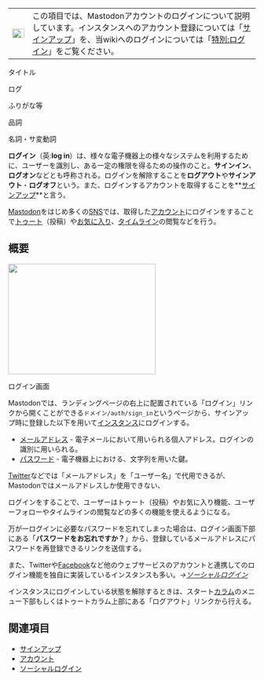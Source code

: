 <div>

<div>

|                                                                                                                                                                                                                                                                                                                                                 |                                                                                                                                                                                                                                                                                                                                                   |
|-------------------------------------------------------------------------------------------------------------------------------------------------------------------------------------------------------------------------------------------------------------------------------------------------------------------------------------------------|---------------------------------------------------------------------------------------------------------------------------------------------------------------------------------------------------------------------------------------------------------------------------------------------------------------------------------------------------|
| [<img src="/images/thumb/5/5f/Disambig_gray.svg/25px-Disambig_gray.svg.png" srcset="/images/thumb/5/5f/Disambig_gray.svg/38px-Disambig_gray.svg.png 1.5x, /images/thumb/5/5f/Disambig_gray.svg/50px-Disambig_gray.svg.png 2x" width="25" height="19" alt="曖昧さ回避" />](/%E3%83%95%E3%82%A1%E3%82%A4%E3%83%AB:Disambig_gray.svg "曖昧さ回避") | この項目では、Mastodonアカウントのログインについて説明しています。インスタンスへのアカウント登録については「[サインアップ](/%E3%82%B5%E3%82%A4%E3%83%B3%E3%82%A2%E3%83%83%E3%83%97 "サインアップ")」を、当wikiへのログインについては「[特別:ログイン](/%E7%89%B9%E5%88%A5:%E3%83%AD%E3%82%B0%E3%82%A4%E3%83%B3 "特別:ログイン")」をご覧ください。 |

</div>

タイトル

</div>

ログ

ふりがな等

品詞

名詞・サ変動詞

  
**ログイン**（英:**log in**）は、様々な電子機器上の様々なシステムを利用するために、ユーザーを識別し、ある一定の権限を得るための操作のこと。**サインイン**、**ログオン**などとも呼称される。ログインを解除することを**ログアウト**や**サインアウト**・**ログオフ**という。また、ログインするアカウントを取得することを**[サインアップ](/%E3%82%B5%E3%82%A4%E3%83%B3%E3%82%A2%E3%83%83%E3%83%97 "サインアップ")**と言う。

[Mastodon](/Mastodon "Mastodon")をはじめ多くの[SNS](/%E3%82%BD%E3%83%BC%E3%82%B7%E3%83%A3%E3%83%AB%E3%83%BB%E3%83%8D%E3%83%83%E3%83%88%E3%83%AF%E3%83%BC%E3%82%AD%E3%83%B3%E3%82%B0%E3%83%BB%E3%82%B5%E3%83%BC%E3%83%93%E3%82%B9 "ソーシャル・ネットワーキング・サービス")では、取得した[アカウント](/%E3%82%A2%E3%82%AB%E3%82%A6%E3%83%B3%E3%83%88 "アカウント")にログインをすることで[トゥート](/%E3%83%88%E3%82%A5%E3%83%BC%E3%83%88 "トゥート")（投稿）や[お気に入り](/%E3%81%8A%E6%B0%97%E3%81%AB%E5%85%A5%E3%82%8A "お気に入り")、[タイムライン](/%E3%82%BF%E3%82%A4%E3%83%A0%E3%83%A9%E3%82%A4%E3%83%B3 "タイムライン")の閲覧などを行う。

## 概要

<div>

<div>

[<img src="/images/thumb/2/2f/Log_in_201712191050.jpg/300px-Log_in_201712191050.jpg" srcset="/images/thumb/2/2f/Log_in_201712191050.jpg/450px-Log_in_201712191050.jpg 1.5x, /images/thumb/2/2f/Log_in_201712191050.jpg/600px-Log_in_201712191050.jpg 2x" width="300" height="225" />](/%E3%83%95%E3%82%A1%E3%82%A4%E3%83%AB:Log_in_201712191050.jpg)

<div>

<div>

[](/%E3%83%95%E3%82%A1%E3%82%A4%E3%83%AB:Log_in_201712191050.jpg "拡大")

</div>

ログイン画面

</div>

</div>

</div>

Mastodonでは、ランディングページの右上に配置されている「ログイン」リンクから開くことができる`ドメイン/auth/sign_in`というページから、サインアップ時に登録した以下を用いて[インスタンス](/%E3%82%A4%E3%83%B3%E3%82%B9%E3%82%BF%E3%83%B3%E3%82%B9 "インスタンス")にログインする。

-   [メールアドレス](/index.php?title=%E3%83%A1%E3%83%BC%E3%83%AB%E3%82%A2%E3%83%89%E3%83%AC%E3%82%B9&action=edit&redlink=1 "メールアドレス (存在しないページ)") - 電子メールにおいて用いられる個人アドレス。ログインの識別に用いられる。
-   [パスワード](/index.php?title=%E3%83%91%E3%82%B9%E3%83%AF%E3%83%BC%E3%83%89&action=edit&redlink=1 "パスワード (存在しないページ)") - 電子機器上における、文字列を用いた鍵。

[Twitter](/Twitter "Twitter")などでは「メールアドレス」を「ユーザー名」で代用できるが、Mastodonではメールアドレスしか使用できない、

ログインをすることで、ユーザーはトゥート（投稿）やお気に入り機能、ユーザーフォローやタイムラインの閲覧などの多くの機能を使えるようになる。

万が一ログインに必要なパスワードを忘れてしまった場合は、ログイン画面下部にある「**パスワードをお忘れですか？**」から、登録しているメールアドレスにパスワードを再登録できるリンクを送信する。

また、Twitterや[Facebook](/Facebook "Facebook")など他のウェブサービスのアカウントと連携してのログイン機能を独自に実装しているインスタンスも多い。*→[ソーシャルログイン](/%E9%80%A3%E6%90%BA%E3%83%AD%E3%82%B0%E3%82%A4%E3%83%B3 "連携ログイン")*

インスタンスにログインしている状態を解除するときは、スタート[カラム](/%E3%82%AB%E3%83%A9%E3%83%A0 "カラム")のメニュー下部もしくはトゥートカラム上部にある「ログアウト」リンクから行える。

## 関連項目

-   [サインアップ](/%E3%82%B5%E3%82%A4%E3%83%B3%E3%82%A2%E3%83%83%E3%83%97 "サインアップ")
-   [アカウント](/%E3%82%A2%E3%82%AB%E3%82%A6%E3%83%B3%E3%83%88 "アカウント")
-   [ソーシャルログイン](/%E9%80%A3%E6%90%BA%E3%83%AD%E3%82%B0%E3%82%A4%E3%83%B3 "連携ログイン")
